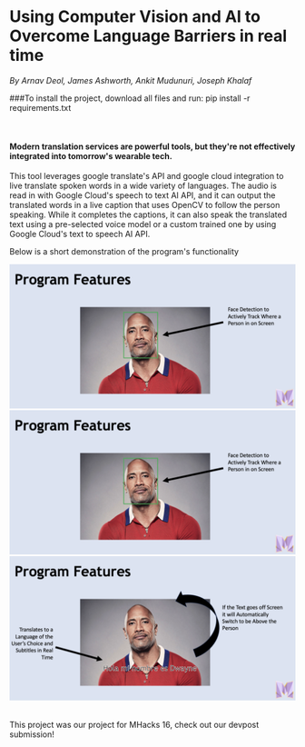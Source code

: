 # Using Computer Vision and AI to Overcome Language Barriers in real time

_By Arnav Deol, James Ashworth, Ankit Mudunuri, Joseph Khalaf_

###To install the project, download all files and run:
    pip install -r requirements.txt

</br>


#### Modern translation services are powerful tools, but they're not effectively integrated into tomorrow's wearable tech.

This tool leverages google translate's API and google cloud integration to live translate spoken words in a wide variety of languages. The audio is read in with Google Cloud's speech to text AI API, and it can output the translated words in a live caption that uses OpenCV to follow the person speaking. While it completes the captions, it can also speak the translated text using a pre-selected voice model or a custom trained one by using Google Cloud's text to speech AI API.


Below is a short demonstration of the program's functionality

![Slide 1](src/rock2.png) ![Slide 2](src/rock3.png) ![Slide 3](src/rock4.png) 

</br>
This project was our project for MHacks 16, check out our devpost submission!